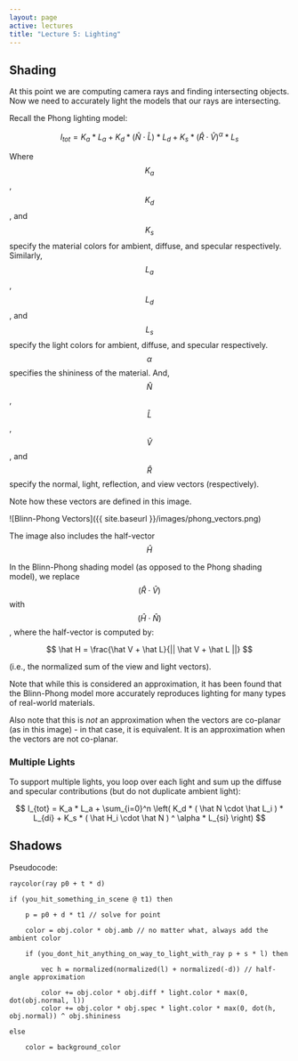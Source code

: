 ```yaml
---
layout: page
active: lectures
title: "Lecture 5: Lighting"
---
```


## Shading

At this point we are computing camera rays and finding intersecting objects.
Now we need to accurately light the models that our rays are intersecting.

Recall the Phong lighting model:

$$ I_{tot} = K_a * L_a + K_d * ( \hat N \cdot \hat L ) * L_d + K_s * ( \hat R \cdot \hat V ) ^ \alpha * L_s $$

Where $$ K_a $$, $$ K_d $$, and $$ K_s $$ specify the material colors for ambient, diffuse, and specular respectively.
Similarly, $$ L_a $$, $$ L_d $$, and $$ L_s $$ specify the light colors for ambient, diffuse, and specular respectively.
$$ \alpha $$ specifies the shininess of the material.
And, $$ \hat N $$, $$ \hat L $$, $$ \hat V $$, and $$ \hat R $$ specify the normal, light, reflection, and view vectors (respectively).

Note how these vectors are defined in this image.

![Blinn-Phong Vectors]({{ site.baseurl }}/images/phong_vectors.png)

The image also includes the half-vector $$ \hat H $$

In the Blinn-Phong shading model (as opposed to the Phong shading model), we replace $$ ( \hat R \cdot \hat V ) $$ with $$ ( \hat H \cdot \hat N ) $$, where the half-vector is computed by:

$$ \hat H = \frac{\hat V + \hat L}{|| \hat V + \hat L ||} $$

(i.e., the normalized sum of the view and light vectors).

Note that while this is considered an approximation, it has been found that the Blinn-Phong model more accurately reproduces lighting for many types of real-world materials.

Also note that this is *not* an approximation when the vectors are co-planar (as in this image) - in that case, it is equivalent.
It is an approximation when the vectors are not co-planar.


### Multiple Lights

To support multiple lights, you loop over each light and sum up the diffuse and specular contributions (but do not duplicate ambient light):

$$ I_{tot} = K_a * L_a + \sum_{i=0}^n \left( K_d * ( \hat N \cdot \hat L_i ) * L_{di} + K_s * ( \hat H_i \cdot \hat N ) ^ \alpha * L_{si} \right) $$



## Shadows

Pseudocode:

```
raycolor(ray p0 + t * d)

if (you_hit_something_in_scene @ t1) then

    p = p0 + d * t1 // solve for point

    color = obj.color * obj.amb // no matter what, always add the ambient color

    if (you_dont_hit_anything_on_way_to_light_with_ray p + s * l) then

        vec h = normalized(normalized(l) + normalized(-d)) // half-angle approximation

        color += obj.color * obj.diff * light.color * max(0, dot(obj.normal, l))
        color += obj.color * obj.spec * light.color * max(0, dot(h, obj.normal)) ^ obj.shininess

else

    color = background_color

```
